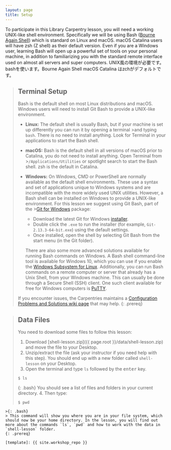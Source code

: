 ```yaml
---
layout: page
title: Setup
---
```


To participate in this Library Carpentry lesson, you will need a working UNIX-like shell environment.
Specifically we will be using Bash ([Bourne Again Shell](https://en.wikipedia.org/wiki/Bash_(Unix_shell))) which is standard on Linux and macOS. macOS Catalina users will have zsh (Z shell) as their default version.
Even if you are a Windows user, learning Bash will open up a powerful set of tools on your personal machine, in addition to familiarizing you with the standard remote interface used on almost all servers and super computers.
UNIX風の環境が必要です。bashを使います。Bourne Again Shell
macOS Catalina はzchがデフォルトです。


>## Terminal Setup
>
>Bash is the default shell on most Linux distributions and macOS.
>Windows users will need to install Git Bash to provide a UNIX-like environment.
>
>- **Linux:** The default shell is usually Bash, but if your machine is set up differently you can run it by opening a terminal >and typing `bash`.  There is no need to install anything. Look for Terminal in your applications to start the Bash shell.
>- **macOS:** Bash is the default shell in all versions of macOS prior to Catalina, you do not need to install anything. Open Terminal from >`/Applications/Utilities` or spotlight search to start the Bash shell. zsh is the default in Catalina.
>- **Windows:** On Windows, CMD or PowerShell are normally available as the default shell environments. These use a syntax and set of applications unique to Windows systems and are incompatible with the more widely used UNIX utilities. However, a Bash shell can be installed on Windows to provide a UNIX-like environment. For this lesson we suggest using Git Bash, part of the >[Git for Windows](https://gitforwindows.org/) package:
>    - Download the latest Git for Windows [installer](https://gitforwindows.org/).
>    - Double click the `.exe` to run the installer (for example, `Git-2.13.3-64-bit.exe`) using the default settings.
>    - Once installed, open the shell by selecting Git Bash from the start menu (in the Git folder).
>
>     There are also some more advanced solutions available for running Bash
>     commands on Windows.  A Bash shell command-line tool is available for
>     Windows 10, which you can use if you enable the [Windows Subsystem for
>     Linux](https://docs.microsoft.com/en-us/windows/wsl/install-win10).
>     Additionally, you can run Bash commands on a remote computer or server
>     that already has a Unix Shell, from your Windows machine.  This can
>     usually be done through a Secure Shell (SSH) client.  One such client
>     available for free for Windows computers is
>     [PuTTY](https://www.putty.org/).
>
>If you encounter issues, the Carpentries maintains a [Configuration Problems and Solutions wiki page](https://github.com/carpentries/workshop-template/wiki/Configuration-Problems-and-Solutions) that may help.
{: .prereq}

>## Data Files
>
>You need to download some files to follow this lesson:
>
>1. Download [shell-lesson.zip]({{ page.root }}/data/shell-lesson.zip) and move the file to your Desktop.
>2. Unzip/extract the file (ask your instructor if you need help with this step). You should end up with a new folder called `shell-lesson` on your Desktop.
>3. Open the terminal and type `ls` followed by the <kbd>enter</kbd> key.
>~~~~
>$ ls
>~~~~
>{: .bash}
> You should see a list of files and folders in your current directory.
>4. Then type:
>
>~~~
>$ pwd
~~~~
>{: .bash}
> This command will show you where you are in your file system, which should now be your home directory. In the lesson, you will find out more about the commands `ls`, `pwd` and how to work with the data in `shell-lesson` folder.
{: .prereq}

[template]: {{ site.workshop_repo }}
